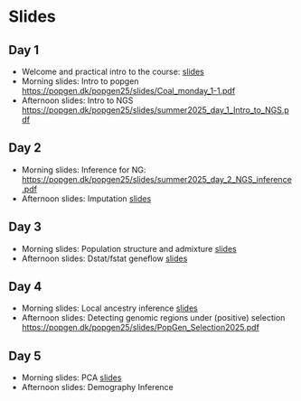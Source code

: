 # Slides

## Day 1
- Welcome and practical intro to the course: [slides](https://github.com/popgenDK/courses/blob/main/summer2025/slides/IntroPopgen2025.pdf) 
- Morning slides: Intro to popgen https://popgen.dk/popgen25/slides/Coal_monday_1-1.pdf
- Afternoon slides: Intro to NGS https://popgen.dk/popgen25/slides/summer2025_day_1_Intro_to_NGS.pdf
  
## Day 2
- Morning slides: Inference for NG: https://popgen.dk/popgen25/slides/summer2025_day_2_NGS_inference.pdf
- Afternoon slides: Imputation [slides](https://github.com/popgenDK/courses/blob/main/summer2025/slides/Imputation_Day2.pdf)

## Day 3
- Morning slides: Population structure and admixture [slides](https://github.com/popgenDK/courses/blob/main/summer2025/slides/AdmixGlobal25.pdf)
- Afternoon slides: Dstat/fstat geneflow [slides](https://github.com/popgenDK/courses/blob/main/summer2025/slides/f_stats.pdf)
  
## Day 4
- Morning slides: Local ancestry inference [slides](https://github.com/popgenDK/courses/blob/main/summer2025/slides/LAI_lecture.pdf)
- Afternoon slides: Detecting genomic regions under (positive) selection  https://popgen.dk/popgen25/slides/PopGen_Selection2025.pdf

## Day 5
- Morning slides: PCA [slides](summer2025-day5-morning-pca.pdf)
- Afternoon slides: Demography Inference 

